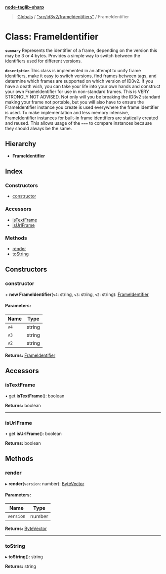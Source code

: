 **[node-taglib-sharp](../README.md)**

> [Globals](../globals.md) / ["src/id3v2/frameIdentifiers"](../modules/_src_id3v2_frameidentifiers_.md) / FrameIdentifier

# Class: FrameIdentifier

**`summary`** Represents the identifier of a frame, depending on the version this may be 3 or 4
    bytes. Provides a simple way to switch between the identifiers used for different versions.

**`description`** This class is implemented in an attempt to unify frame identifiers, make it easy to
    switch versions, find frames between tags, and determine which frames are supported on which
    version of ID3v2.
    If you have a death wish, you can take your life into your own hands and construct your own
    FrameIdentifier for use in non-standard frames. This is VERY STRONGLY NOT ADVISED. Not only
    will you be breaking the ID3v2 standard making your frame not portable, but you will also
    have to ensure the FrameIdentifier instance you create is used everywhere the frame
    identifier is used.
    To make implementation and less memory intensive, FrameIdentifier instances for built-in
    frame identifiers are statically created and reused. This allows usage of the `===` to
    compare instances because they should always be the same.

## Hierarchy

* **FrameIdentifier**

## Index

### Constructors

* [constructor](_src_id3v2_frameidentifiers_.frameidentifier.md#constructor)

### Accessors

* [isTextFrame](_src_id3v2_frameidentifiers_.frameidentifier.md#istextframe)
* [isUrlFrame](_src_id3v2_frameidentifiers_.frameidentifier.md#isurlframe)

### Methods

* [render](_src_id3v2_frameidentifiers_.frameidentifier.md#render)
* [toString](_src_id3v2_frameidentifiers_.frameidentifier.md#tostring)

## Constructors

### constructor

\+ **new FrameIdentifier**(`v4`: string, `v3`: string, `v2`: string): [FrameIdentifier](_src_id3v2_frameidentifiers_.frameidentifier.md)

#### Parameters:

Name | Type |
------ | ------ |
`v4` | string |
`v3` | string |
`v2` | string |

**Returns:** [FrameIdentifier](_src_id3v2_frameidentifiers_.frameidentifier.md)

## Accessors

### isTextFrame

• get **isTextFrame**(): boolean

**Returns:** boolean

___

### isUrlFrame

• get **isUrlFrame**(): boolean

**Returns:** boolean

## Methods

### render

▸ **render**(`version`: number): [ByteVector](_src_bytevector_.bytevector.md)

#### Parameters:

Name | Type |
------ | ------ |
`version` | number |

**Returns:** [ByteVector](_src_bytevector_.bytevector.md)

___

### toString

▸ **toString**(): string

**Returns:** string
